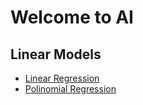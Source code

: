 # Welcome to AI

## Linear Models

- [Linear Regression](./models/linear-regression/linear-regression.md)
- [Polinomial Regression](./models/)

